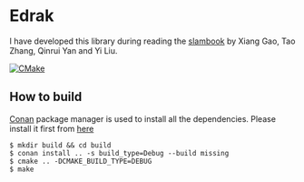 # Edrak
I have developed this library during reading the [slambook](https://github.com/gaoxiang12/slambook-en)
  by Xiang Gao, Tao Zhang, Qinrui Yan and Yi Liu.

[![CMake](https://github.com/HemaZ/Edrak/actions/workflows/conan.yml/badge.svg)](https://github.com/HemaZ/Edrak/actions/workflows/conan.yml)


## How to build

[Conan](https://conan.io/) package manager is used to install all the dependencies. Please install it first from [here](https://conan.io/downloads.html)

```console
$ mkdir build && cd build
$ conan install .. -s build_type=Debug --build missing
$ cmake .. -DCMAKE_BUILD_TYPE=DEBUG
$ make
```
